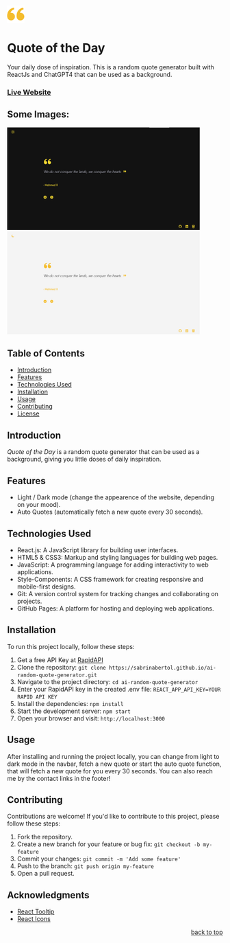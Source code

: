 <a name="readme-top"></a>

<img src="./public/logo.png" alt="Logo" width="40" height="40">

# Quote of the Day
Your daily dose of inspiration. This is a random quote generator built with ReactJs and ChatGPT4 that can be used as a background. 

### [Live Website](https://sabrinabertol.github.io/ai-random-quote-generator/)
## Some Images:
<img width="450px;" src="./public/dark.png"/>
<img width="450px;" src="./public/light.png"/>


## Table of Contents
- [Introduction](#introduction)
- [Features](#features)
- [Technologies Used](#technologies-used)
- [Installation](#installation)
- [Usage](#usage)
- [Contributing](#contributing)
- [License](#license)

## Introduction
*Quote of the Day* is a random quote generator that can be used as a background, giving you little doses of daily inspiration. 

## Features
- Light / Dark mode (change the appearence of the website, depending on your mood).
- Auto Quotes (automatically fetch a new quote every 30 seconds).

## Technologies Used
- React.js: A JavaScript library for building user interfaces.
- HTML5 & CSS3: Markup and styling languages for building web pages.
- JavaScript: A programming language for adding interactivity to web applications.
- Style-Components: A CSS framework for creating responsive and mobile-first designs.
- Git: A version control system for tracking changes and collaborating on projects.
- GitHub Pages: A platform for hosting and deploying web applications.

## Installation
To run this project locally, follow these steps:

1. Get a free API Key at [RapidAPI](https://rapidapi.com/)
2. Clone the repository: `git clone https://sabrinabertol.github.io/ai-random-quote-generator.git`
3. Navigate to the project directory: `cd ai-random-quote-generator`
4. Enter your RapidAPI key in the created .env file: `REACT_APP_API_KEY=YOUR RAPID API KEY`
5. Install the dependencies: `npm install`
6. Start the development server: `npm start`
7. Open your browser and visit: `http://localhost:3000`

## Usage
After installing and running the project locally, you can change from light to dark mode in the navbar, fetch a new quote or start the auto quote function, that will fetch a new quote for you every 30 seconds. You can also reach me by the contact links in the footer!

## Contributing
Contributions are welcome! If you'd like to contribute to this project, please follow these steps:

1. Fork the repository.
2. Create a new branch for your feature or bug fix: `git checkout -b my-feature`
3. Commit your changes: `git commit -m 'Add some feature'`
4. Push to the branch: `git push origin my-feature`
5. Open a pull request.

## Acknowledgments

- [React Tooltip](https://react-tooltip.com/)
- [React Icons](https://react-icons.github.io/react-icons/)


<p align="right"><a href="#readme-top">back to top</a></p>